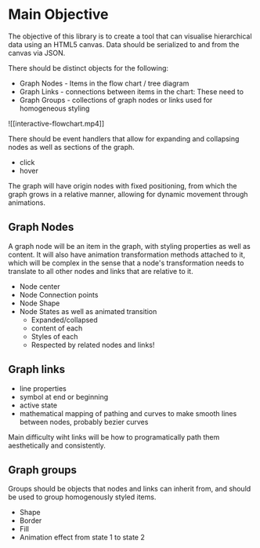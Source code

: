 # Main Objective
The objective of this library is to create a tool that can visualise hierarchical data using an HTML5 canvas. Data should be serialized to and from the canvas via JSON. 

There should be distinct objects for the following: 

- Graph Nodes - Items in the flow chart / tree diagram
- Graph Links - connections between items in the chart: These need to 
- Graph Groups - collections of graph nodes or links used for homogeneous styling

![[interactive-flowchart.mp4]]

There should be event handlers that allow for expanding and collapsing nodes as well as sections of the graph.
- click 
- hover

The graph will have origin nodes with fixed positioning, from which the graph grows in a relative manner, allowing for dynamic movement through animations.

 ## Graph Nodes
 A graph node will be an item in the graph, with styling properties as well as content. It will also have animation transformation methods attached to it, which will be complex in the sense that a node's transformation needs to translate to all other nodes and links that are relative to it. 
 
 - Node center
 - Node Connection points
 - Node Shape
 - Node States as well as animated transition
	 - Expanded/collapsed
	 - content of each
	 - Styles of each
	 - Respected by related nodes and links!
 
 ## Graph links
 - line properties
 - symbol at end or beginning
 - active state
 - mathematical mapping of pathing and curves to make smooth lines between nodes, probably bezier curves 

Main difficulty wiht links will be how to programatically path them aesthetically and consistently.

## Graph groups
Groups should be objects that nodes and links can inherit from, and should be used to group homogenously styled items.

- Shape
- Border
- Fill
- Animation effect from state 1 to state 2
 
 
 
 

